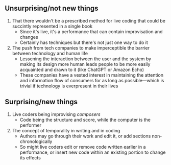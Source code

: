 ## Unsurprising/not new things
1. That there wouldn't be a prescribed method for live coding that could be succintly represented in a single book
    - Since it's live, it's a performance that can contain improvisation and changes
    - Certainly has techniques but there's not just one way to do it
2. The push from tech companies to make imperceptible the barrier between technology and human life
    - Lessening the interaction between the user and the system by making its design more human leads people to be more easily acquainted and drawn to it (like ChatGPT or Amazon Echo)
    - These companies have a vested interest in maintaining the attention and information flow of consumers for as long as possible—which is trivial if technology is everpresent in their lives

## Surprising/new things
1. Live coders being improvising *composers*
    - Code being the structure and score, while the computer is the performer
2. The concept of temporality in writing and in coding
    - Authors may go through their work and edit it, or add sections non-chronologically
    - So might live coders edit or remove code written earlier in a performance, or insert new code within an existing portion to change its effects